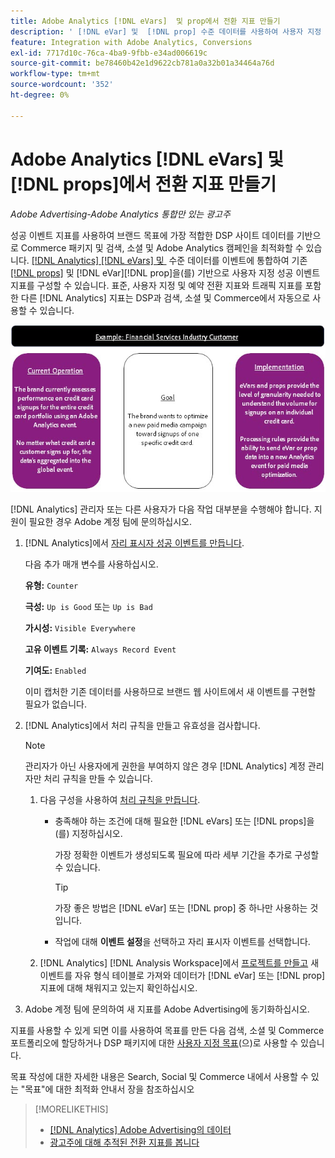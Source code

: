 ```yaml
---
title: Adobe Analytics [!DNL eVars]  및 prop에서 전환 지표 만들기
description: ' [!DNL eVar] 및  [!DNL prop] 수준 데이터를 사용하여 사용자 지정 성공 이벤트 지표를 구성합니다.'
feature: Integration with Adobe Analytics, Conversions
exl-id: 7717d10c-76ca-4ba9-9fbb-e34ad006619c
source-git-commit: be78460b42e1d9622cb781a0a32b01a34464a76d
workflow-type: tm+mt
source-wordcount: '352'
ht-degree: 0%

---
```


# Adobe Analytics [!DNL eVars] 및 [!DNL props]에서 전환 지표 만들기

*Adobe Advertising-Adobe Analytics 통합만 있는 광고주*

성공 이벤트 지표를 사용하여 브랜드 목표에 가장 적합한 DSP 사이트 데이터를 기반으로 Commerce 패키지 및 검색, 소셜 및 Adobe Analytics 캠페인을 최적화할 수 있습니다. [[!DNL Analytics] [!DNL eVars] 및 &#x200B;](https://experienceleague.adobe.com/docs/analytics/components/dimensions/evar.html?lang=ko) 수준 데이터를 이벤트에 통합하여 기존 [[!DNL props]](https://experienceleague.adobe.com/docs/analytics/components/dimensions/prop.html?lang=ko) 및 [!DNL eVar][!DNL prop]을(를) 기반으로 사용자 지정 성공 이벤트 지표를 구성할 수 있습니다. 표준, 사용자 지정 및 예약 전환 지표와 트래픽 지표를 포함한 다른 [!DNL Analytics] 지표는 DSP과 검색, 소셜 및 Commerce에서 자동으로 사용할 수 있습니다.

![사용 예](/help/integrations/assets/a4adc-conversion-evar-example.jpg "사용 예")

[!DNL Analytics] 관리자 또는 다른 사용자가 다음 작업 대부분을 수행해야 합니다. 지원이 필요한 경우 Adobe 계정 팀에 문의하십시오.

1. [!DNL Analytics]에서 [자리 표시자 성공 이벤트를 만듭니다](https://experienceleague.adobe.com/ko/docs/analytics/admin/admin-tools/manage-report-suites/edit-report-suite/conversion-variables/success-event).

   다음 추가 매개 변수를 사용하십시오.

   **유형:** `Counter`

   **극성:** `Up is Good` 또는 `Up is Bad`

   **가시성:** `Visible Everywhere`

   **고유 이벤트 기록:** `Always Record Event`

   **기여도:** `Enabled`

   이미 캡처한 기존 데이터를 사용하므로 브랜드 웹 사이트에서 새 이벤트를 구현할 필요가 없습니다.

1. [!DNL Analytics]에서 처리 규칙을 만들고 유효성을 검사합니다.

   >[!NOTE]
   >
   >관리자가 아닌 사용자에게 권한을 부여하지 않은 경우 [!DNL Analytics] 계정 관리자만 처리 규칙을 만들 수 있습니다.

   1. 다음 구성을 사용하여 [처리 규칙을 만듭니다](https://experienceleague.adobe.com/docs/analytics/admin/admin-tools/manage-report-suites/edit-report-suite/report-suite-general/c-processing-rules/c-processing-rules-configuration/t-processing-rules.html?lang=ko).

      * 충족해야 하는 조건에 대해 필요한 [!DNL eVars] 또는 [!DNL props]을(를) 지정하십시오.

        가장 정확한 이벤트가 생성되도록 필요에 따라 세부 기간을 추가로 구성할 수 있습니다.

        >[!TIP]
        >
        >가장 좋은 방법은 [!DNL eVar] 또는 [!DNL prop] 중 하나만 사용하는 것입니다.

      * 작업에 대해 **이벤트 설정**&#x200B;을 선택하고 자리 표시자 이벤트를 선택합니다.

   1. [!DNL Analytics] [!DNL Analysis Workspace]에서 [프로젝트를 만들고](https://experienceleague.adobe.com/docs/analytics/analyze/analysis-workspace/home.html?lang=ko) 새 이벤트를 자유 형식 테이블로 가져와 데이터가 [!DNL eVar] 또는 [!DNL prop] 지표에 대해 채워지고 있는지 확인하십시오.

1. Adobe 계정 팀에 문의하여 새 지표를 Adobe Advertising에 동기화하십시오.

지표를 사용할 수 있게 되면 이를 사용하여 목표를 만든 다음 검색, 소셜 및 Commerce 포트폴리오에 할당하거나 DSP 패키지에 대한 [사용자 지정 목표](/help/dsp/optimization/custom-goal.md)(으)로 사용할 수 있습니다.

목표 작성에 대한 자세한 내용은 Search, Social 및 Commerce 내에서 사용할 수 있는 &quot;목표&quot;에 대한 최적화 안내서 장을 참조하십시오

>[!MORELIKETHIS]
>
>* [[!DNL Analytics] Adobe Advertising의 데이터](/help/integrations/analytics/analytics-data-in-advertising.md)
>* [광고주에 대해 추적된 전환 지표를 봅니다](/help/search-social-commerce/admin/conversion-metrics/conversion-metric-view-tracked.md)

